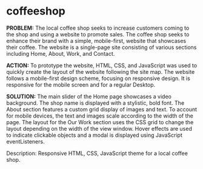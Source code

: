 # coffeeshop

**PROBLEM:**
The local coffee shop seeks to increase customers coming to the shop and using a website to promote sales. The coffee shop seeks to enhance their brand with a simple, mobile-first, website that showcases their coffee. The website is a single-page site consisting of various sections including Home, About, Work, and Contact.

**ACTION:**
To prototype the website, HTML, CSS, and JavaScript was used to quickly create the layout of the website following the site map. The website follows a mobile-first design scheme, focusing on responsive design. It is responsive for the mobile screen and for a regular Desktop.

**SOLUTION:**
The main slider of the Home page showcases a video background. The shop name is displayed with a stylistic, bold font. The About section features a custom grid display of images and text. To account for mobile devices, the text and images scale according to the width of the page. The layout for the Our Work section uses the CSS grid to change the layout depending on the width of the view window. Hover effects are used to indicate clickable objects and a modal is displayed using JavaScript eventListeners.

Description:
Responsive HTML, CSS, JavaScript theme for a local coffee shop.

